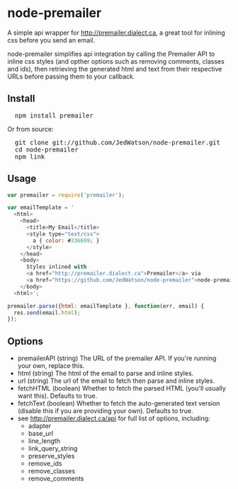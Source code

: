 node-premailer
==============

A simple api wrapper for http://premailer.dialect.ca, a great tool for inlining css before you send an email.

node-premailer simplifies api integration by calling the Premailer API to inline css styles (and opther options such as removing comments, classes and ids), then retrieving the generated html and text from their respective URLs before passing them to your callback.


## Install

<pre>
  npm install premailer
</pre>

Or from source:

<pre>
  git clone git://github.com/JedWatson/node-premailer.git 
  cd node-premailer
  npm link
</pre>

## Usage

```javascript
var premailer = require('premailer');

var emailTemplate = '
  <html>
    <head>
      <title>My Email</title>
      <style type="text/css">
        a { color: #336699; }
      </style>
    </head>
    <body>
      Styles inlined with 
      <a href="http://premailer.dialect.ca">Premailer</a> via 
      <a href="https://github.com/JedWatson/node-premailer">node-premailer</a>.
    </body>
  <html>';

premailer.parse({html: emailTemplate }, function(err, email) {
  res.send(email.html);
});
```

## Options

- premailerAPI (string)
  The URL of the premailer API. If you're running your own, replace this.
- html (string)
  The html of the email to parse and inline styles.
- url (string)
  The url of the email to fetch then parse and inline styles.
- fetchHTML (boolean)
  Whether to fetch the parsed HTML (you'll usually want this). Defaults to true.
- fetchText (boolean)
  Whether to fetch the auto-generated text version (disable this if you are providing your own). Defaults to true.
- see http://premailer.dialect.ca/api for full list of options, including:
  - adapter
  - base_url
  - line_length
  - link_query_string
  - preserve_styles
  - remove_ids
  - remove_classes
  - remove_comments

